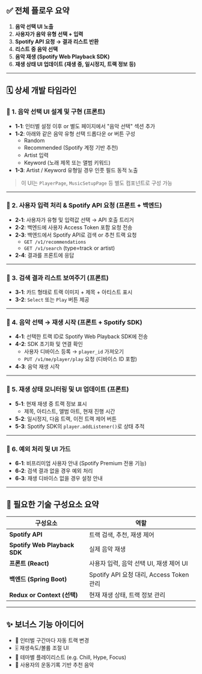 
## ✅ 전체 플로우 요약

1. **음악 선택 UI 노출**
2. **사용자가 음악 유형 선택 + 입력**
3. **Spotify API 요청 → 결과 리스트 반환**
4. **리스트 중 음악 선택**
5. **음악 재생 (Spotify Web Playback SDK)**
6. **재생 상태 UI 업데이트 (재생 중, 일시정지, 트랙 정보 등)**

---

## 🗓️ 상세 개발 타임라인

### 🔹 1. 음악 선택 UI 설계 및 구현 (프론트)
- **1-1**: 인터벌 설정 이후 or 별도 페이지에서 "음악 선택" 섹션 추가
- **1-2**: 아래와 같은 음악 유형 선택 드롭다운 or 버튼 구성
  - Random
  - Recommended (Spotify 계정 기반 추천)
  - Artist 입력
  - Keyword (노래 제목 또는 앨범 키워드)
- **1-3**: Artist / Keyword 유형일 경우 인풋 필드 동적 노출

> 이 UI는 `PlayerPage`, `MusicSetupPage` 등 별도 컴포넌트로 구성 가능

---

### 🔹 2. 사용자 입력 처리 & Spotify API 요청 (프론트 + 백엔드)
- **2-1**: 사용자가 유형 및 입력값 선택 → API 호출 트리거
- **2-2**: 백엔드에 사용자 Access Token 포함 요청 전송
- **2-3**: 백엔드에서 Spotify API로 검색 or 추천 트랙 요청
  - `GET /v1/recommendations`
  - `GET /v1/search` (type=track or artist)
- **2-4**: 결과를 프론트에 응답

---

### 🔹 3. 검색 결과 리스트 보여주기 (프론트)
- **3-1**: 카드 형태로 트랙 이미지 + 제목 + 아티스트 표시
- **3-2**: `Select` 또는 `Play` 버튼 제공

---

### 🔹 4. 음악 선택 → 재생 시작 (프론트 + Spotify SDK)
- **4-1**: 선택한 트랙 ID로 Spotify Web Playback SDK에 전송
- **4-2**: SDK 초기화 및 연결 확인
  - 사용자 디바이스 등록 → `player_id` 가져오기
  - `PUT /v1/me/player/play` 요청 (디바이스 ID 포함)
- **4-3**: 음악 재생 시작

---

### 🔹 5. 재생 상태 모니터링 및 UI 업데이트 (프론트)
- **5-1**: 현재 재생 중 트랙 정보 표시
  - 제목, 아티스트, 앨범 아트, 현재 진행 시간
- **5-2**: 일시정지, 다음 트랙, 이전 트랙 제어 버튼
- **5-3**: Spotify SDK의 `player.addListener()`로 상태 추적

---

### 🔹 6. 예외 처리 및 UI 가드
- **6-1**: 비프리미엄 사용자 안내 (Spotify Premium 전용 기능)
- **6-2**: 검색 결과 없을 경우 예외 처리
- **6-3**: 재생 디바이스 없을 경우 설정 안내

---

## 🧩 필요한 기술 구성요소 요약

| 구성요소 | 역할 |
|--------|------|
| **Spotify API** | 트랙 검색, 추천, 재생 제어 |
| **Spotify Web Playback SDK** | 실제 음악 재생 |
| **프론트 (React)** | 사용자 입력, 음악 선택 UI, 재생 제어 UI |
| **백엔드 (Spring Boot)** | Spotify API 요청 대리, Access Token 관리 |
| **Redux or Context (선택)** | 현재 재생 상태, 트랙 정보 관리 |

---

## ✨ 보너스 기능 아이디어

- 🎵 인터벌 구간마다 자동 트랙 변경
- 🎚️ 재생속도/볼륨 조절 UI
- 📀 테마별 플레이리스트 (e.g. Chill, Hype, Focus)
- 🧠 사용자의 운동기록 기반 추천 음악
